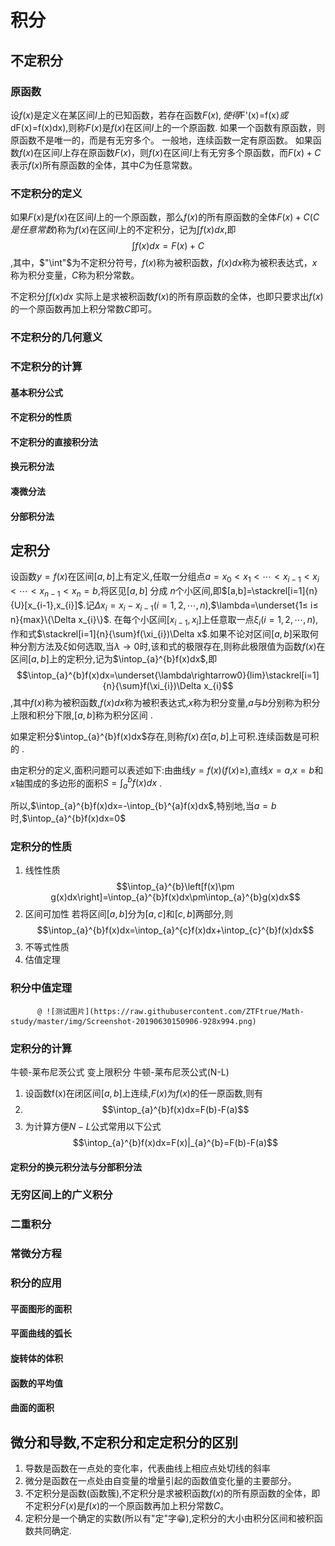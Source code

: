 # 积分

## 不定积分

### 原函数

设$f(x)$是定义在某区间$I$上的已知函数，若存在函数$F(x),使得$F'(x)=f(x)$或$dF(x)=f(x)dx),则称$F(x)$是$f(x)$在区间$I$上的一个原函数.  如果一个函数有原函数，则原函数不是唯一的，而是有无穷多个。  一般地，连续函数一定有原函数。  如果函数$f(x)$在区间$I$上存在原函数$F(x)$，则$f(x)$在区间$I$上有无穷多个原函数，而$F(x)+C$表示$f(x)$所有原函数的全体，其中$C$为任意常数。

### 不定积分的定义

如果$F(x)$是$f(x)$在区间$I$上的一个原函数，那么$f(x)$的所有原函数的全体$F(x)+C(C是任意常数)$称为$f(x)$在区间$I$上的不定积分，记为$\int f(x)dx$,即$$\int f(x)dx=F(x)+C$$,其中，$"\int"$为不定积分符号，$f(x)$称为被积函数，$f(x)dx$称为被积表达式，$x$称为积分变量，$C$称为积分常数。 

不定积分$\int f(x)dx$ 实际上是求被积函数$f(x)$的所有原函数的全体，也即只要求出$f(x)$的一个原函数再加上积分常数$C$即可。

### 不定积分的几何意义

### 不定积分的计算

#### 基本积分公式

#### 不定积分的性质

#### 不定积分的直接积分法

#### 换元积分法

#### 凑微分法

#### 分部积分法

## 定积分

设函数$y=f(x)$在区间$[a,b]$上有定义,任取一分组点$a=x_{0}<x_{1}<\cdots<x_{i-1}<x_{i}<\cdots<x_{n-1}<x_{n}=b$,将区见$[a,b]$ 分成 $n$个小区间,即$[a,b]=\stackrel[i=1]{n}{U}[x_{i-1},x_{i}]$.记$\Delta x_{i}=x_{i}-x_{i-1}(i=1,2,\cdots,n)$,$\lambda=\underset{1≤ i≤ n}{max}\{\Delta x_{i}\}$. 在每个小区间$[x_{i-1},x_{i}]$上任意取一点$\xi_{i}(i=1,2,\cdots,n)$,作和式$\stackrel[i=1]{n}{\sum}f(\xi_{i})\Delta x$.如果不论对区间$[a,b]$采取何种分割方法及$\xi$如何选取,当$\lambda\rightarrow0$时,该和式的极限存在,则称此极限值为函数$f(x)$在区间$[a,b]$上的定积分,记为$\intop_{a}^{b}f(x)dx$,即$$\intop_{a}^{b}f(x)dx=\underset{\lambda\rightarrow0}{lim}\stackrel[i=1]{n}{\sum}f(\xi_{i})\Delta x_{i}$$,其中$f(x)$称为被积函数,$f(x)dx$称为被积表达式,$x$称为积分变量,$a$与$b$分别称为积分上限和积分下限,$\left[a,b\right]$称为积分区间 .

如果定积分$\intop_{a}^{b}f(x)dx$存在,则称$f(x)在\left[a,b\right]$上可积.连续函数是可积的 .

由定积分的定义,面积问题可以表述如下:由曲线$y=f(x)(f(x)≥)$,直线$x=a$,$x=b$和$x$轴围成的多边形的面积$S=\int_{a}^{b}f(x)dx$ .

所以,$\intop_{a}^{b}f(x)dx=-\intop_{b}^{a}f(x)dx$,特别地,当$a=b$时,$\intop_{a}^{b}f(x)dx=0$

### 定积分的性质

1. 线性性质  $$\intop_{a}^{b}\left[f(x)\pm g(x)dx\right]=\intop_{a}^{b}f(x)dx\pm\intop_{a}^{b}g(x)dx$$
2. 区间可加性  若将区间$[a,b]$分为$[a,c]$和$[c,b]$两部分,则$$\intop_{a}^{b}f(x)dx=\intop_{a}^{c}f(x)dx+\intop_{c}^{b}f(x)dx$$
3. 不等式性质
4. 估值定理

### 积分中值定理
          @ ![测试图片](https://raw.githubusercontent.com/ZTFtrue/Math-study/master/img/Screenshot-20190630150906-928x994.png)

### 定积分的计算

牛顿-莱布尼茨公式
  变上限积分
  牛顿-莱布尼茨公式(N-L)

1. 设函数f(x)在闭区间$[a,b]$上连续,$F(x)$为$f(x)$的任一原函数,则有
2. $$\intop_{a}^{b}f(x)dx=F(b)-F(a)$$
3. 为计算方便$N-L$公式常用以下公式$$\intop_{a}^{b}f(x)dx=F(x)|_{a}^{b}=F(b)-F(a)$$

#### 定积分的换元积分法与分部积分法

### 无穷区间上的广义积分

### 二重积分

### 常微分方程

### 积分的应用

#### 平面图形的面积

#### 平面曲线的弧长

#### 旋转体的体积

#### 函数的平均值

#### 曲面的面积

## __微分和导数,不定积分和定定积分的区别__

1. 导数是函数在一点处的变化率，代表曲线上相应点处切线的斜率
2. 微分是函数在一点处由自变量的增量引起的函数值变化量的主要部分。
3. 不定积分是函数(函数簇),不定积分是求被积函数$f(x)$的所有原函数的全体，即不定积分$F(x)$是$f(x)$的一个原函数再加上积分常数$C$。
4. 定积分是一个确定的实数(所以有"定"字😁️),定积分的大小由积分区间和被积函数共同确定.
  